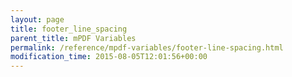 ```yaml
---
layout: page
title: footer_line_spacing
parent_title: mPDF Variables
permalink: /reference/mpdf-variables/footer-line-spacing.html
modification_time: 2015-08-05T12:01:56+00:00
---
```


